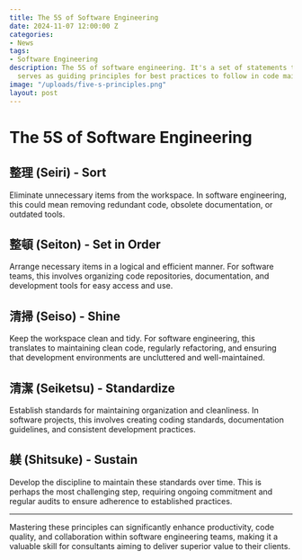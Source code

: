 ```yaml
---
title: The 5S of Software Engineering
date: 2024-11-07 12:00:00 Z
categories:
- News
tags:
- Software Engineering
description: The 5S of software engineering. It's a set of statements that
  serves as guiding principles for best practices to follow in code maintenance.
image: "/uploads/five-s-principles.png"
layout: post
---
```

# The 5S of Software Engineering

## 整理 (Seiri) - Sort
Eliminate unnecessary items from the workspace. In software engineering, this could mean removing redundant code, obsolete documentation, or outdated tools.

## 整頓 (Seiton) - Set in Order
Arrange necessary items in a logical and efficient manner. For software teams, this involves organizing code repositories, documentation, and development tools for easy access and use.

## 清掃 (Seiso) - Shine
Keep the workspace clean and tidy. For software engineering, this translates to maintaining clean code, regularly refactoring, and ensuring that development environments are uncluttered and well-maintained.

## 清潔 (Seiketsu) - Standardize
Establish standards for maintaining organization and cleanliness. In software projects, this involves creating coding standards, documentation guidelines, and consistent development practices.

## 躾 (Shitsuke) - Sustain
Develop the discipline to maintain these standards over time. This is perhaps the most challenging step, requiring ongoing commitment and regular audits to ensure adherence to established practices.

---

Mastering these principles can significantly enhance productivity, code quality, and collaboration within software engineering teams, making it a valuable skill for consultants aiming to deliver superior value to their clients.
